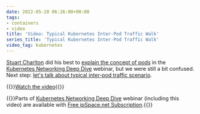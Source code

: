 ```yaml
---
date: 2022-05-20 06:26:00+00:00
tags:
- containers
- video
title: 'Video: Typical Kubernetes Inter-Pod Traffic Walk'
series_title: 'Typical Kubernetes Inter-Pod Traffic Walk'
video_tag: kubernetes
---
```

[Stuart Charlton](https://www.ipspace.net/Author:Stuart_Charlton) did his best to [explain the concept of pods](https://my.ipspace.net/bin/get/Kubernetes/1.5%20-%20Understanding%20Pods.mp4?doccode=Kubernetes) in the [Kubernetes Networking Deep Dive](https://www.ipspace.net/Kubernetes_Networking_Deep_Dive) webinar, but we were still a bit confused. Next step: [let's talk about typical inter-pod traffic scenario](https://my.ipspace.net/bin/get/Kubernetes/1.6%20-%20Typical%20Inter-Pod%20Traffic%20Walk.mp4?doccode=Kubernetes).

{{<jump>}}[Watch the video](https://my.ipspace.net/bin/get/Kubernetes/1.6%20-%20Typical%20Inter-Pod%20Traffic%20Walk.mp4?doccode=Kubernetes){{</jump>}}

{{<note free>}}Parts of [Kubernetes Networking Deep Dive](https://www.ipspace.net/Kubernetes_Networking_Deep_Dive) webinar (including this video) are available with [Free ipSpace.net Subscription](https://www.ipspace.net/Subscription/Free).{{</note>}}
